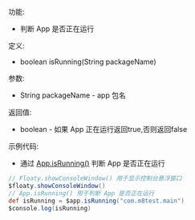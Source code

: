 功能:

+ 判断 App 是否正在运行

定义:

+ boolean isRunning(String packageName)

参数:

+ String packageName - app 包名

返回值:

+ boolean - 如果 App 正在运行返回true,否则返回false

示例代码:

+ 通过 [App.isRunning()](/API/App/App/README.md?id=isRunning) 判断 App 是否正在运行

```groovy
// Floaty.showConsoleWindow() 用于显示控制台悬浮窗口
$floaty.showConsoleWindow()
// App.isRunning() 用于判断 App 是否正在运行
def isRunning = $app.isRunning("com.m8test.main")
$console.log(isRunning)
```